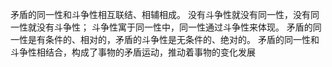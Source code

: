 矛盾的同一性和斗争性相互联结、相辅相成。
没有斗争性就没有同一性，没有同一性就没有斗争性；
斗争性寓于同一性中，同一性通过斗争性来体现。
矛盾的同一性是有条件的、相对的，矛盾的斗争性是无条件的、绝对的。
矛盾的同一性和斗争性相结合，构成了事物的矛盾运动，推动着事物的变化发展
